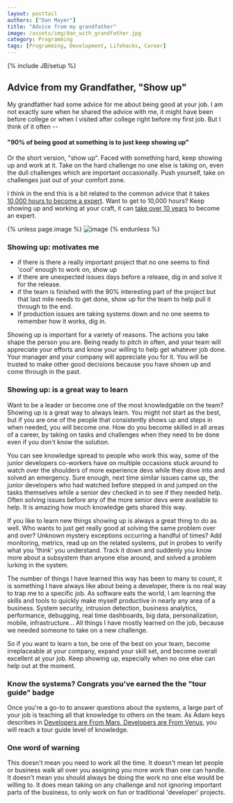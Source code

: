 ```yaml
---
layout: posttail
authors: ["Dan Mayer"]
title: "Advice from my grandfather"
image: /assets/img/dan_with_grandfather.jpg
category: Programming
tags: [Programming, Development, Lifehacks, Career]
---
```

{% include JB/setup %}

## Advice from my Grandfather, "Show up"

My grandfather had some advice for me about being good at your job. I am not exactly sure when  he shared the advice with me, it might have been before college or when I visited after college right before my first job. But I think of it often --

#### "90% of being good at something is to just keep showing up"

Or the short version, "show up". Faced with something hard, keep showing up and work at it. Take on the hard challenge no one else is taking on, even the dull challenges which are important occasionally. Push yourself, take on challenges just out of your comfort zone.

I think in the end this is a bit related to the common advice that it takes [10,000 hours to become a expert](http://en.wikipedia.org/wiki/Outliers_%28book%29). Want to get to 10,000 hours? Keep showing up and working at your craft, it can [take over 10 years](http://www.newyorker.com/online/blogs/sportingscene/2013/08/psychology-ten-thousand-hour-rule-complexity.html) to become an expert.

{% unless page.image %}
![image](/assets/img/dan_with_grandfather.jpg)
{% endunless %}

### Showing up: motivates me

* if there is there a really important project that no one seems to find 'cool' enough to work on, show up
* if there are unexpected issues days before a release, dig in and solve it for the release.
* if the team is finished with the 90% interesting <!--more--> part of the project but that last mile needs to get done, show up for the team to help pull it through to the end.
* If production issues are taking systems down and no one seems to remember how it works, dig in.

Showing up is important for a variety of reasons. The actions you take shape the person you are. Being ready to pitch in often, and your team will appreciate your efforts and know your willing to help get whatever job done. Your manager and your company will appreciate you for it. You will be trusted to make other good decisions because you have shown up and come through in the past.

### Showing up: is a great way to learn

Want to be a leader or become one of the most knowledgable on the team? Showing up is a great way to always learn. You might not start as the best, but if you are one of the people that consistently shows up and steps in when needed, you will become one. How do you become skilled in all areas of a career, by taking on tasks and challenges when they need to be done even if you don't know the solution.

You can see knowledge spread to people who work this way, some of the junior developers co-workers have on multiple occasions stuck around to watch over the shoulders of more experience devs while they dove into and solved an emergency. Sure enough, next time similar issues came up, the junior developers who had watched before stepped in and jumped on the tasks themselves while a senior dev checked in to see if they needed help. Often solving issues before any of the more senior devs were available to help. It is amazing how much knowledge gets shared this way.

If you like to learn new things showing up is always a great thing to do as well. Who wants to just get really good at solving the same problem over and over? Unknown mystery exceptions occurring a handful of times? Add monitoring, metrics, read up on the related systems, put in probes to verify what you 'think' you understand. Track it down and suddenly you know more about a subsystem than anyone else around, and solved a problem lurking in the system.

The number of things I have learned this way has been to many to count, it is something I have always like about being a developer, there is no real way to trap me to a specific job. As software eats the world, I am learning the skills and tools to quickly make myself productive in nearly any area of a business. System security, intrusion detection, business analytics, performance, debugging, real time dashboards, big data, personalization, mobile, infrastructure... All things I have mostly learned on the job, because we needed someone to take on a new challenge.

So if you want to learn a ton, be one of the best on your team, become irreplaceable at your company, expand your skill set, and become overall excellent at your job. Keep showing up, especially when no one else can help out at the moment.

### Know the systems? Congrats you've earned the the "tour guide" badge

Once you're a go-to to answer questions about the systems, a large part of your job is teaching all that knowledge to others on the team. As Adam keys describes in [Developers are From Mars, Developers are From Venus](http://www.confreaks.com/videos/3068-bigruby2014-developers-are-from-mars-developers-are-from-venus), you will reach a tour guide level of knowledge. 

### One word of warning

This doesn't mean you need to work all the time. It doesn't mean let people or business walk all over you assigning you more work than one can handle. It doesn't mean you should always be doing the work no one else would be willing to. It does mean taking on any challenge and not ignoring important parts of the business, to only work on fun or traditional 'developer' projects.